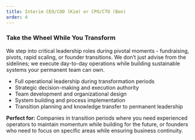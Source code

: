 ```yaml
---
title: Interim CEO/COO (Kim) or CPO/CTO (Ben)
order: 4
---
```

### Take the Wheel While You Transform
We step into critical leadership roles during pivotal moments - fundraising, pivots, rapid scaling, or founder transitions. We don’t just advise from the sidelines; we execute day-to-day operations while building sustainable systems your permanent team can own.

- Full operational leadership during transformation periods
- Strategic decision-making and execution authority
- Team development and organizational design
- System building and process implementation
- Transition planning and knowledge transfer to permanent leadership

**Perfect for:** Companies in transition periods where you need experienced operators to maintain momentum while building for the future, or founders who need to focus on specific areas while ensuring business continuity.
